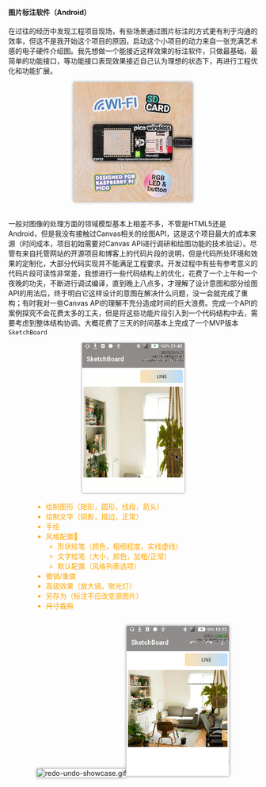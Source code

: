 #### 图片标注软件（Android）

在过往的经历中发现工程项目现场，有些场景通过图片标注的方式更有利于沟通的效率，但这不是我开始这个项目的原因，启动这个小项目的动力来自一张充满艺术感的电子硬件介绍图。我先想做一个能接近这样效果的标注软件，只做最基础，最简单的功能接口，等功能接口表现效果接近自己认为理想的状态下，再进行工程优化和功能扩展。

<div><center><img src="Articles/20240828/pico-addons-13_medium.webp" style="box-shadow:0 0 6px 0 #888;" alt="pico-addons-13_medium"></center></div><br>



一般对图像的处理方面的领域模型基本上相差不多，不管是HTML5还是Android，但是我没有接触过Canvas相关的绘图API，这是这个项目最大的成本来源（时间成本，项目初始需要对Canvas API进行调研和绘图功能的技术验证）。尽管有来自托管网站的开源项目和博客上的代码片段的说明，但是代码所处环境和效果的定制化，大部分代码实现并不能满足工程要求。开发过程中有些有参考意义的代码片段可读性非常差，我想进行一些代码结构上的优化，花费了一个上午和一个夜晚的功夫，不断进行调试编译，直到晚上八点多，才理解了设计意图和部分绘图API的用法后，终于明白它这样设计的意图在解决什么问题，没一会就完成了重构；有时我对一些Canvas API的理解不充分造成时间的巨大浪费。完成一个API的案例探究不会花费太多的工夫，但是将这些功能片段引入到一个代码结构中去，需要考虑到整体结构协调。大概花费了三天的时间基本上完成了一个MVP版本 `SketchBoard`

<div style="display:flex;flex-wrap:wrap;justify-content:center;">
<div style="width:320px;"><center><img src="Articles/20240828/sketchboard-mvp-showcase.gif" style="box-shadow:0 0 4px 0 #888;" alt="sketchboard-mvp-showcase"></center></div>
<div style="color:orange;width:400px;">

* 绘制图形（矩形，圆形，线段，箭头）
* 绘制文字（阴影，描边，正常）
* 手绘
* 风格配置🎨
  - 形状绘笔（颜色，粗细程度，实线虚线）
  - 文字绘笔（大小，颜色，加粗/正常）
  - 默认配置（风格列表选项）
* 撤销/重做
* 高级效果（放大镜，聚光灯）
* 另存为（标注不应改变源图片）
* <del>尺寸裁剪</del>

</div>
</div><br>



<div><center><img src="Articles/Articles/20240828/sketchboard-sec-showcase.gif" style="box-shadow:0 0 6px 0 #888;" alt="redo-undo-showcase.gif"><img src="Articles/20240828/sketchboard_style.gif" style="box-shadow:0 0 6px 0 #888;" alt="sketchboard_style.gif"></center></div>

